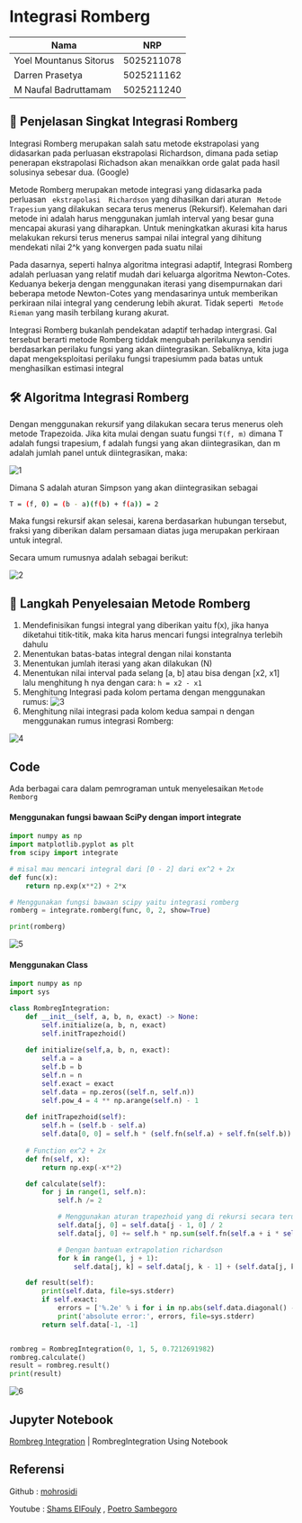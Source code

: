 
# Integrasi Romberg

| Nama                      | NRP        |
|---------------------------|------------|
|Yoel Mountanus Sitorus     | 5025211078 |
|Darren Prasetya            | 5025211162 |
|M Naufal Badruttamam       | 5025211240 |





## 🚀 Penjelasan Singkat Integrasi Romberg
Integrasi Romberg merupakan salah satu metode ekstrapolasi yang didasarkan pada perluasan ekstrapolasi Richardson, dimana pada setiap penerapan ekstrapolasi Richadson akan menaikkan orde galat pada hasil solusinya sebesar dua. (Google)

Metode Romberg merupakan metode integrasi yang didasarka pada perluasan ``` ekstrapolasi  Richardson``` 
yang dihasilkan dari aturan ``` Metode Trapesium``` yang dilakukan secara terus menerus (Rekursif). Kelemahan dari metode ini adalah harus menggunakan jumlah interval 
yang besar guna mencapai akurasi yang diharapkan. Untuk meningkatkan akurasi kita harus melakukan rekursi terus menerus sampai nilai integral yang dihitung mendekati nilai 
2^k yang konvergen pada suatu nilai

Pada dasarnya, seperti halnya algoritma integrasi adaptif, Integrasi Romberg adalah perluasan yang relatif mudah dari keluarga algoritma Newton-Cotes.
Keduanya bekerja dengan menggunakan iterasi yang disempurnakan dari beberapa metode Newton-Cotes yang mendasarinya untuk memberikan perkiraan nilai integral yang 
cenderung lebih akurat. Tidak seperti ``` Metode Rieman``` yang masih terbilang kurang akurat.

Integrasi Romberg bukanlah pendekatan adaptif terhadap intergrasi. Gal tersebut berarti metode Romberg tiddak mengubah perilakunya sendiri berdasarkan perilaku fungsi yang akan
diintegrasikan. Sebaliknya, kita juga dapat mengeksploitasi perilaku fungsi trapesiumm pada batas untuk menghasilkan estimasi integral
## 🛠 Algoritma Integrasi Romberg

Dengan menggunakan rekursif yang dilakukan secara terus menerus oleh metode Trapezoida. 
Jika kita mulai dengan suatu fungsi ```T(f, m)``` dimana T adalah fungsi trapesium, f adalah fungsi yang akan diintegrasikan, 
dan m adalah jumlah panel untuk diintegrasikan, maka:

![1](https://user-images.githubusercontent.com/92671053/208663483-0b59c7d6-e65a-4d2f-83de-e381ccbd7c40.PNG)

Dimana S adalah aturan Simpson yang akan diintegrasikan sebagai

```bash
T = (f, 0) = (b - a)(f(b) + f(a)) = 2
```

Maka fungsi rekursif akan selesai, karena berdasarkan hubungan tersebut, fraksi yang diberikan dalam persamaan diatas juga merupakan perkiraan untuk integral.

Secara umum rumusnya adalah sebagai berikut:

![2](https://user-images.githubusercontent.com/92671053/208665099-fa684fa8-3c79-409d-815b-957d7fac5eb8.PNG)





## 🤔 Langkah Penyelesaian Metode Romberg

1. Mendefinisikan fungsi integral yang diberikan yaitu f(x), jika hanya diketahui titik-titik, maka kita harus mencari fungsi integralnya terlebih dahulu
2. Menentukan batas-batas integral dengan nilai konstanta
3. Menentukan jumlah iterasi yang akan dilakukan (N)
4. Menentukan nilai interval pada selang [a, b] atau bisa dengan [x2, x1] lalu menghitung h nya dengan cara: 
   `h = x2 - x1`
5. Menghitung Integrasi pada kolom pertama dengan menggunakan rumus:
![3](https://user-images.githubusercontent.com/92671053/208666808-bde01be4-001d-44d9-807b-fd9ff73d7eba.PNG)
6. Menghitung nilai integrasi pada kolom kedua sampai n dengan menggunakan rumus integrasi Romberg:

![4](https://user-images.githubusercontent.com/92671053/208667023-f430f9e4-3ff2-423e-b406-0241e0d94be6.PNG)



## Code

Ada berbagai cara dalam pemrograman untuk menyelesaikan `Metode Remborg` 

#### Menggunakan fungsi bawaan SciPy dengan import integrate

```py
import numpy as np
import matplotlib.pyplot as plt
from scipy import integrate

# misal mau mencari integral dari [0 - 2] dari ex^2 + 2x
def func(x):
    return np.exp(x**2) + 2*x

# Menggunakan fungsi bawaan scipy yaitu integrasi romberg
romberg = integrate.romberg(func, 0, 2, show=True)

print(romberg)
```
![5](https://user-images.githubusercontent.com/92671053/208717314-29249433-1c1e-474b-acf9-a94896f61b23.PNG)

#### Menggunakan Class 

```py
import numpy as np
import sys

class RombregIntegration:
    def __init__(self, a, b, n, exact) -> None:
        self.initialize(a, b, n, exact)
        self.initTrapezhoid()
    
    def initialize(self,a, b, n, exact):
        self.a = a
        self.b = b
        self.n = n
        self.exact = exact
        self.data = np.zeros((self.n, self.n))
        self.pow_4 = 4 ** np.arange(self.n) - 1
    
    def initTrapezhoid(self):
        self.h = (self.b - self.a)
        self.data[0, 0] = self.h * (self.fn(self.a) + self.fn(self.b)) / 2
    
    # Function ex^2 + 2x
    def fn(self, x):
        return np.exp(-x**2)

    def calculate(self):
        for j in range(1, self.n):
            self.h /= 2

            # Menggunakan aturan trapezhoid yang di rekursi secara terus menerus
            self.data[j, 0] = self.data[j - 1, 0] / 2
            self.data[j, 0] += self.h * np.sum(self.fn(self.a + i * self.h) for i in range(1, 2 ** j + 1, 2))

            # Dengan bantuan extrapolation richardson
            for k in range(1, j + 1):
                self.data[j, k] = self.data[j, k - 1] + (self.data[j, k - 1] - self.data[j - 1, k - 1]) / self.pow_4[k]

    def result(self):
        print(self.data, file=sys.stderr)
        if self.exact:
            errors = ['%.2e' % i for i in np.abs(self.data.diagonal() - self.exact)]
            print('absolute error:', errors, file=sys.stderr)
        return self.data[-1, -1]


rombreg = RombregIntegration(0, 1, 5, 0.7212691982)
rombreg.calculate()
result = rombreg.result()
print(result)
```
![6](https://user-images.githubusercontent.com/92671053/208718101-59f1ec12-1c2e-412f-9f00-8ab6166c9d41.PNG)


## Jupyter Notebook
[Rombreg Integration](/RombregIntegration_Notebook) | RombregIntegration Using Notebook

## Referensi

Github : 
[mohrosidi](https://github.com/mohrosidi/metode_numerik/blob/master/09-diferensiasi_dan_integrasi.Rmd)

Youtube : [Shams ElFouly](https://youtu.be/2BxLDODvnQA) , 
[Poetro Sambegoro](https://youtu.be/Dj1Gzy52nNk)

